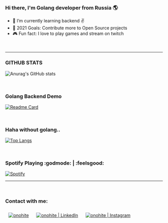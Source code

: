 ### Hi there, I'm Golang developer from Russia 🌎

- 🌱 I’m currently learning backend ✌
- 👻 2021 Goals: Contribute more to Open Source projects
- 🎮 Fun fact: I love to play games and stream on twitch


<br />



---

### GITHUB STATS

![Anurag's GitHub stats](https://github-readme-stats.vercel.app/api?username=onohite&show_icons=false&theme=cobalt)

<br />

### Golang Backend Demo
[![Readme Card](https://github-readme-stats.vercel.app/api/pin/?username=onohite&repo=petProject)](https://github.com/onohite/petProject)

<br />

### Haha without golang..
[![Top Langs](https://github-readme-stats.vercel.app/api/top-langs/?username=onohite)](https://github.com/onohite)

<br />

### Spotify Playing :godmode: | :feelsgood:
[![Spotify](https://spotify-github-readme.vercel.app/api/spotify)](https://open.spotify.com/playlist/7ASQPty7dSWufFW6Vmghi8?si=cae0862bd50547f8)

---

<br />

### Contact with me:
[<img align="center" alt="onohite"  style="margin:10px" src="https://img.icons8.com/color/50/000000/telegram-app--v3.png" />][telegram]
[<img align="center" alt="onohite |  LinkedIn" style="margin:10px" src="https://img.icons8.com/color/48/000000/linkedin-2--v1.png" />][linkedin]
[<img align="center" alt="onohite | Instagram"  style="margin:10px" src="https://img.icons8.com/color/48/000000/instagram-new--v1.png" />][instagram]

<br />

[telegram]: https://t.me/onohite
[linkedin]: https://www.linkedin.cn/in/artem-kolyvanov/
[instagram]: https://www.instagram.com/onohite/












